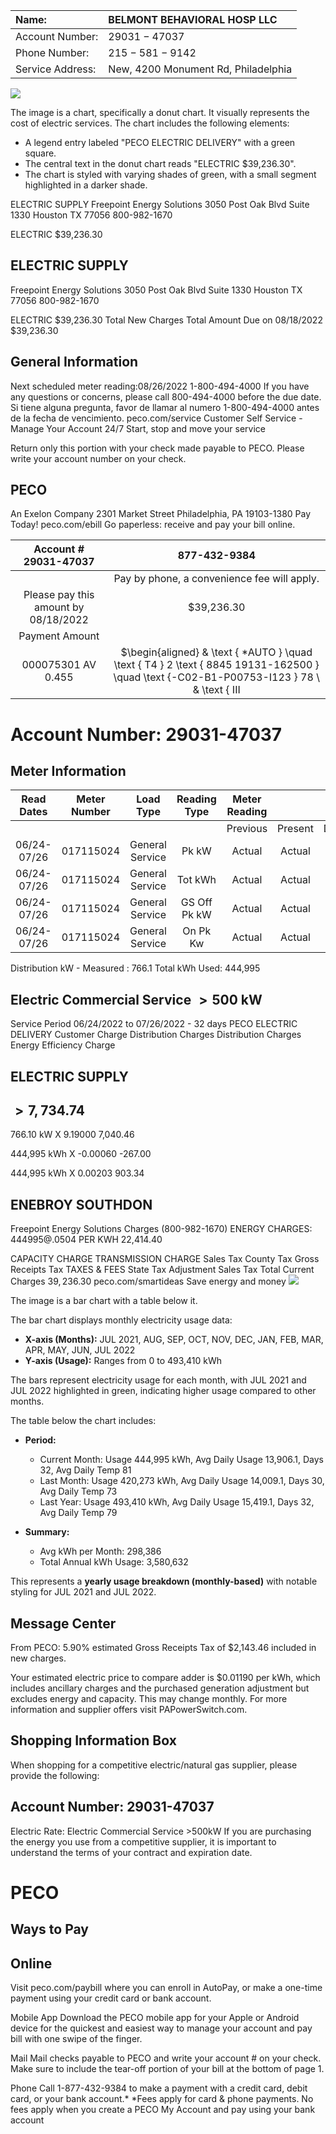 | Name: | BELMONT BEHAVIORAL HOSP LLC |
| :-- | :-- |
| Account Number: | $29031-47037$ |
| Phone Number: | $215-581-9142$ |
| Service Address: | New, 4200 Monument Rd, Philadelphia |

![](images/img-0.jpeg)

The image is a chart, specifically a donut chart. It visually represents the cost of electric services. The chart includes the following elements:

- A legend entry labeled "PECO ELECTRIC DELIVERY" with a green square.
- The central text in the donut chart reads "ELECTRIC $39,236.30".
- The chart is styled with varying shades of green, with a small segment highlighted in a darker shade.

ELECTRIC SUPPLY
Freepoint Energy Solutions 3050 Post Oak Blvd Suite 1330 Houston TX 77056 800-982-1670

ELECTRIC
\$39,236.30

## ELECTRIC SUPPLY

Freepoint Energy Solutions 3050 Post Oak Blvd Suite 1330 Houston TX 77056 800-982-1670

ELECTRIC
\$39,236.30
Total New Charges
Total Amount Due on 08/18/2022 \$39,236.30

## General Information

Next scheduled meter reading:08/26/2022
1-800-494-4000
If you have any questions or concerns, please call 800-494-4000 before the due date. Si tiene alguna pregunta, favor de llamar al numero 1-800-494-4000 antes de la fecha de vencimiento.
peco.com/service
Customer Self Service - Manage Your Account 24/7
Start, stop and move your service

Return only this portion with your check made payable to PECO. Please write your account number on your check.

## PECO

An Exelon Company
2301 Market Street
Philadelphia, PA 19103-1380
Pay Today!
peco.com/ebill
Go paperless: receive and pay your bill online.

| Account \# 29031-47037 | 877-432-9384 |
| :--: | :--: |
|  | Pay by phone, a convenience fee will apply. |
| Please pay this amount by 08/18/2022 | \$39,236.30 |
| Payment Amount |  |
| 000075301 AV 0.455 | $\begin{aligned} & \text { *AUTO } \quad \text { T4 } 2 \text { 8845 19131-162500 } \quad \text {-C02-B1-P00753-I123 } 78 \\ & \text { III|h } \\ & \text { BELMONT BEHAVIORAL HOSP LLC } \\ & \text { NEW } \\ & \text { 4200 MONUMENT RD } \\ & \text { PHILADELPHIA, PA 19131-1625 } \end{aligned}$ | $\begin{aligned} & \text { \} \|_{\| \| \| \| \| \| \| \| \| \| \| \| \| \| \| \| \| \| \| \| \| \| \| \| \| \| \| \| \| \| \| \| \| \| \| \| \| \| \| \| \| \| \| \| \| \| \| \| \| \| \| \| \| \| \| \| \| \| \| \| \| \| \| \| \| \| \| \| \| \| \| \| \| \| \| \| \| \| \| \| \| \| \| \| \| \| \| \| \| \| \| \| \| \| \| \| \| \| \| \| \| \| \| \| \| \| \| \| \| \| \| \| \| \| \| \| \| \| \| \| \| \| \| \| \| \| \| \| \| \| \| \| \| \| \| \| \| \| \| \| \| \| \| \| \| \| \| \| \| \| \| \| \| \| \| \| \| \| \| \| \| \| \| \| \| \| \| \| \| \| \| \| \| \| \| \| \| \| \| \| \| \| \| \| \| \| \| \| \| \| \| \| \| \| \| \| \| \| \| \| \|

# Account Number: 29031-47037 

## Meter Information

| Read <br> Dates | Meter <br> Number | Load Type | Reading <br> Type | Meter Reading |  |  | Multiplier | Total <br> Usage |
| :--: | :--: | :--: | :--: | :--: | :--: | :--: | :--: | :--: |
|  |  |  |  | Previous | Present | Difference |  |  |
| 06/24-07/26 | 017115024 | General Service | Pk kW | Actual | Actual | 766.08 |  | 766.08 |
| 06/24-07/26 | 017115024 | General Service | Tot kWh | Actual | Actual | 444,995 |  | 444,995 |
| 06/24-07/26 | 017115024 | General Service | GS Off Pk kW | Actual | Actual | 731.52 |  | 731.52 |
| 06/24-07/26 | 017115024 | General Service | On Pk Kw | Actual | Actual | 766.08 |  | 766.08 |

Distribution kW - Measured : 766.1
Total kWh Used: 444,995

## Electric Commercial Service $>500 \mathrm{~kW}$

Service Period 06/24/2022 to 07/26/2022 - 32 days
PECO ELECTRIC DELIVERY
Customer Charge
Distribution Charges
Distribution Charges
Energy Efficiency Charge

## ELECTRIC SUPPLY

## $>7,734.74$

766.10 kW X 9.19000 7,040.46

444,995 kWh X -0.00060 -267.00

444,995 kWh X 0.00203
903.34

## ENEBROY SOUTHDON

Freepoint Energy Solutions Charges (800-982-1670)
ENERGY CHARGES: 444995@.0504 PER KWH
22,414.40

CAPACITY CHARGE
TRANSMISSION CHARGE
Sales Tax
County Tax
Gross Receipts Tax
TAXES \& FEES
State Tax Adjustment
Sales Tax
Total Current Charges
$39,236.30$
peco.com/smartideas
Save energy and money
![](images/img-1.jpeg)

The image is a bar chart with a table below it.

The bar chart displays monthly electricity usage data:

- **X-axis (Months):** JUL 2021, AUG, SEP, OCT, NOV, DEC, JAN, FEB, MAR, APR, MAY, JUN, JUL 2022
- **Y-axis (Usage):** Ranges from 0 to 493,410 kWh

The bars represent electricity usage for each month, with JUL 2021 and JUL 2022 highlighted in green, indicating higher usage compared to other months.

The table below the chart includes:

- **Period:**
  - Current Month: Usage 444,995 kWh, Avg Daily Usage 13,906.1, Days 32, Avg Daily Temp 81
  - Last Month: Usage 420,273 kWh, Avg Daily Usage 14,009.1, Days 30, Avg Daily Temp 73
  - Last Year: Usage 493,410 kWh, Avg Daily Usage 15,419.1, Days 32, Avg Daily Temp 79

- **Summary:**
  - Avg kWh per Month: 298,386
  - Total Annual kWh Usage: 3,580,632

This represents a **yearly usage breakdown (monthly-based)** with notable styling for JUL 2021 and JUL 2022.

## Message Center

From PECO:
5.90\% estimated Gross Receipts Tax of \$2,143.46 included in new charges.

Your estimated electric price to compare adder is $\$ 0.01190$ per kWh, which includes ancillary charges and the purchased generation adjustment but excludes energy and capacity. This may change monthly. For more information and supplier offers visit PAPowerSwitch.com.

## Shopping Information Box

When shopping for a competitive electric/natural gas supplier, please provide the following:

## Account Number: 29031-47037

Electric Rate: Electric Commercial Service >500kW
If you are purchasing the energy you use from a competitive supplier, it is important to understand the terms of your contract and expiration date.

# PECO 

## Ways to Pay

## Online

Visit peco.com/paybill where you can enroll in AutoPay, or make a one-time payment using your credit card or bank account.

Mobile App
Download the PECO mobile app for your Apple or Android device for the quickest and easiest way to manage your account and pay bill with one swipe of the finger.

Mail
Mail checks payable to PECO and write your account \# on your check. Make sure to include the tear-off portion of your bill at the bottom of page 1.

Phone
Call 1-877-432-9384 to make a payment with a credit card, debit card, or your bank account.*
*Fees apply for card \& phone payments.
No fees apply when you create a PECO My Account and pay using your bank account
